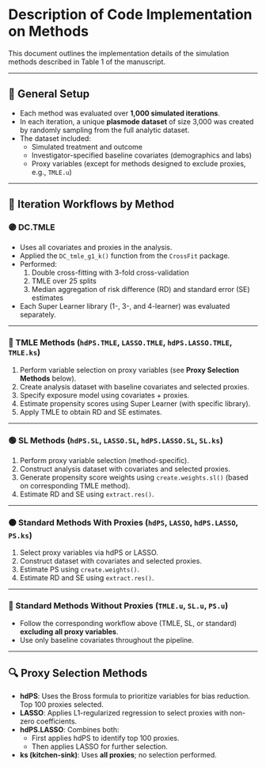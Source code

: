 
# Description of Code Implementation on Methods

This document outlines the implementation details of the simulation methods described in Table 1 of the manuscript.

---

## 🔧 General Setup

- Each method was evaluated over **1,000 simulated iterations**.
- In each iteration, a unique **plasmode dataset** of size 3,000 was created by randomly sampling from the full analytic dataset.
- The dataset included:
  - Simulated treatment and outcome
  - Investigator-specified baseline covariates (demographics and labs)
  - Proxy variables (except for methods designed to exclude proxies, e.g., `TMLE.u`)

---

## 🔁 Iteration Workflows by Method

### 🟣 DC.TMLE
- Uses all covariates and proxies in the analysis.
- Applied the `DC_tmle_g1_k()` function from the `CrossFit` package.
- Performed:
  1. Double cross-fitting with 3-fold cross-validation
  2. TMLE over 25 splits
  3. Median aggregation of risk difference (RD) and standard error (SE) estimates
- Each Super Learner library (1-, 3-, and 4-learner) was evaluated separately.

---

### 🔵 TMLE Methods (`hdPS.TMLE`, `LASSO.TMLE`, `hdPS.LASSO.TMLE`, `TMLE.ks`)
1. Perform variable selection on proxy variables (see **Proxy Selection Methods** below).
2. Create analysis dataset with baseline covariates and selected proxies.
3. Specify exposure model using covariates + proxies.
4. Estimate propensity scores using Super Learner (with specific library).
5. Apply TMLE to obtain RD and SE estimates.

---

### 🟢 SL Methods (`hdPS.SL`, `LASSO.SL`, `hdPS.LASSO.SL`, `SL.ks`)
1. Perform proxy variable selection (method-specific).
2. Construct analysis dataset with covariates and selected proxies.
3. Generate propensity score weights using `create.weights.sl()` (based on corresponding TMLE method).
4. Estimate RD and SE using `extract.res()`.

---

### 🟠 Standard Methods With Proxies (`hdPS`, `LASSO`, `hdPS.LASSO`, `PS.ks`)
1. Select proxy variables via hdPS or LASSO.
2. Construct dataset with covariates and selected proxies.
3. Estimate PS using `create.weights()`.
4. Estimate RD and SE using `extract.res()`.

---

### 🔴 Standard Methods Without Proxies (`TMLE.u`, `SL.u`, `PS.u`)
- Follow the corresponding workflow above (TMLE, SL, or standard) **excluding all proxy variables**.
- Use only baseline covariates throughout the pipeline.

---

## 🔍 Proxy Selection Methods

- **hdPS**: Uses the Bross formula to prioritize variables for bias reduction. Top 100 proxies selected.
- **LASSO**: Applies L1-regularized regression to select proxies with non-zero coefficients.
- **hdPS.LASSO**: Combines both:
  - First applies hdPS to identify top 100 proxies.
  - Then applies LASSO for further selection.
- **ks (kitchen-sink)**: Uses **all proxies**; no selection performed.

